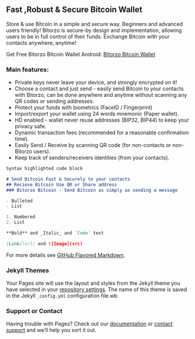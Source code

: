 ## Fast ,Robust & Secure Bitcoin Wallet

Store & use Bitcoin in a simple and secure way. Beginners and advanced users friendly! Bitorzo is secure-by design and implementation, allowing users to be in full control of their funds. Exchange Bitcoin with your contacts anywhere, anytime!


Get Free Bitorzo Bitcoin Wallet 
Android: [BItorzo Bitcoin Wallet](https://play.google.com/store/apps/details?id=com.bitorzo.wallet)




### Main features:

- Private keys never leave your device, and strongly encrypted on it!
- Choose a contact and just send - easily send Bitcoin to your contacts with Bitorzo, can be done anywhere and anytime without scanning any QR codes or sending addresses.
- Protect your funds with biometrics (FaceID / Fingerprint)
- Import/export your wallet using 24 words mnemonic (Paper wallet).
- HD enabled - wallet never reuse addresses (BIP32, BIP44) to keep your privacy safe.
- Dynamic transaction fees (recommended for a reasonable confirmation time).
- Easily Send / Receive by scanning QR code (for non-contacts or non-Bitorzo users).
- Keep track of senders/receivers identities (from your contacts).
```markdown
Syntax highlighted code block

# Send Bitcoin Fast & Securely to your contacts 
## Recieve Bitcoin Use QR or Share address
### Bitorzo Bitcoin - Send Bitcoin as simply as sending a message

- Bulleted
- List

1. Numbered
2. List

**Bold** and _Italic_ and `Code` text

[Link](url) and ![Image](src)
```

For more details see [GitHub Flavored Markdown](https://guides.github.com/features/mastering-markdown/).

### Jekyll Themes

Your Pages site will use the layout and styles from the Jekyll theme you have selected in your [repository settings](https://github.com/Tamirs2702/bitorzonet/settings). The name of this theme is saved in the Jekyll `_config.yml` configuration file.wb

### Support or Contact

Having trouble with Pages? Check out our [documentation](https://docs.github.com/categories/github-pages-basics/) or [contact support](https://github.com/contact) and we’ll help you sort it out.
